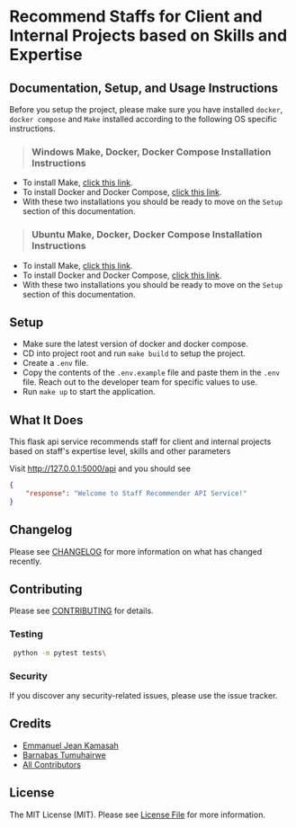 # Recommend Staffs for Client and Internal Projects based on Skills and Expertise

## Documentation, Setup, and Usage Instructions

Before you setup the project, please make sure you have installed `docker`, `docker compose` and `Make` installed according to the following OS specific instructions.

> ### Windows Make, Docker, Docker Compose Installation Instructions

- To install Make, [click this link](https://thrivemyway.com/how-to-install-and-use-make-in-windows/).
- To install Docker and Docker Compose, [click this link](https://docs.docker.com/desktop/install/windows-install/).
- With these two installations you should be ready to move on the `Setup` section of this documentation.

> ### Ubuntu Make, Docker, Docker Compose Installation Instructions

- To install Make, [click this link](https://linuxhint.com/run-makefile-windows/).
- To install Docker and Docker Compose, [click this link](https://www.theserverside.com/blog/Coffee-Talk-Java-News-Stories-and-Opinions/How-to-install-Docker-and-docker-compose-on-Ubuntu).
- With these two installations you should be ready to move on the `Setup` section of this documentation.

## Setup

- Make sure the latest version of docker and docker compose.
- CD into project root and run ```make build``` to setup the project.
- Create a `.env` file.
- Copy the contents of the `.env.example` file and paste them in the `.env` file. Reach out to the developer team for specific values to use.
- Run ```make up``` to start the application.

## What It Does

This flask api service recommends staff for client and internal projects based on staff's expertise level, skills and other parameters

Visit http://127.0.0.1:5000/api and you should see
```json
{
    "response": "Welcome to Staff Recommender API Service!"
}
```

## Changelog

Please see [CHANGELOG](CHANGELOG.md) for more information on what has changed recently.

## Contributing

Please see [CONTRIBUTING](CONTRIBUTING.md) for details.

### Testing

``` bash
 python -m pytest tests\
```

### Security

If you discover any security-related issues, please use the issue tracker.

## Credits

- [Emmanuel Jean Kamasah](https://github.com/emmajeankamasah)
- [Barnabas Tumuhairwe](https://github.com/BarnaTB)
- [All Contributors](contributors.md)

## License

The MIT License (MIT). Please see [License File](LICENSE.md) for more information.
